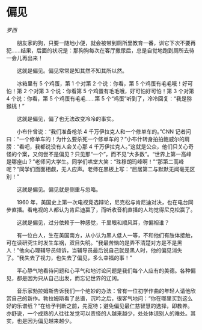 # 偏见

*罗西*

　　朋友家的狗，只要一随地小便，就会被带到厕所里教育一番，训它下次不要再犯……结果，后面的状况是：那狗狗每次在客厅撒尿后，总是自觉地跑到厕所去待一会儿再出来！

　　这就是偏见。偏见常常是知其然不知其所以然。

　　冰箱里有 5 个鸡蛋，第 1 个对第 2 个说：你看，第 5 个鸡蛋有毛毛哦！好可怕！第 2 个对第 3 个说：你看第 5 个鸡蛋有毛毛哦，好可怕好可怕！第 3 个对第 4 个说：你看，第 5 个鸡蛋有毛毛……第 5 个“鸡蛋”听到了，冷冷回复：“我是猕猴桃！”

　　这就是偏见，偏了也无法改变冷冷的事实。

　　小布什曾说：“我们准备枪杀 4 千万伊拉克人和一个修单车的。”CNN 记者问曰：“一个修单车的！为什么要杀死一个修单车的？”小布什转身拍拍鲍威尔的肩膀：“看吧，我都说没有人会关心那 4 千万伊拉克人。”这就是公众，他们只关心奇怪的个案，又何尝不是偏见？只见那“一个”，而不见“大多数”。“世界上第一高峰是哪座山？”老师问大学生。同学们哄堂大笑：“珠穆朗玛峰啊！”“那第二高峰呢？”同学们面面相觑，无人应声。老师在黑板上写：“屈居第二与默默无闻毫无区别！”

　　这就是偏见。偏见就是侧重与忽略。

　　1960 年，美国史上第一次电视竞选辩论，尼克松与肯尼迪对决，也在电台同步直播。看电视的人都认为肯尼迪赢了，而听收音机直播的人均觉得尼克松赢了。

　　这就是偏见，过分依赖于一种感觉，千里眼和顺风耳，你偏袒谁？

　　有一位白人，生在美国南方，从小认为黑人低人一等，不和他们有肢体接触，可在读研究生时发生车祸，双目失明。“我最苦恼的是弄不清楚对方是不是黑人！”他向心理辅导员倾诉，当辅导员最后说自己就是黑人时，他的偏见消失了。“我失去了视力，也失去了偏见，多么幸福的事！”

　　平心静气地看待问题和心平气和地讨论问题是我们每个人应有的美德。各种偏见，都是因为只从自己出发，而忘记世界的辽阔。

　　音乐家勃拉姆斯告诉我们一个绝妙的办法：曾有一位初学作曲的年轻人请他欣赏自己的新作。勃拉姆斯看了总谱，沉吟之后，很客气地问：“你在哪里买到这么好的乐谱纸？”在给予判断之前，先宽待；避免偏见最仁慈智慧的选择，即教养。亦舒说，一个成熟的人往往发觉可以责怪的人越来越少，处处体谅别人的难处。其实，也是因为偏见越来越少。